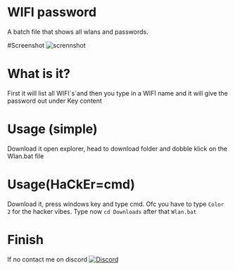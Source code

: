 # WIFI password 
A batch file that shows all wlans and passwords.

#Screenshot
![scrennshot](https://github.com/Chirooon/Password/assets/155199793/eaa2619a-6c52-4665-a166-50d919f751ab)



# What is it?
First it will list all WIFI´s´and then you type in a WIFI name and it will give the password out under Key content

# Usage (simple)
Download it open explorer, head to download folder and dobble klick on the Wlan.bat file 

# Usage(HaCkEr=cmd)
Download it, press windows key and type cmd.  Ofc you have to type `Color 2` for the hacker vibes. Type now `cd Downloads` after that `Wlan.bat` 

# Finish
If no contact me on discord [![Discord](https://img.shields.io/badge/Add_me_on-Discord-blue.svg)](https://discord.com/users/chiron6750)
